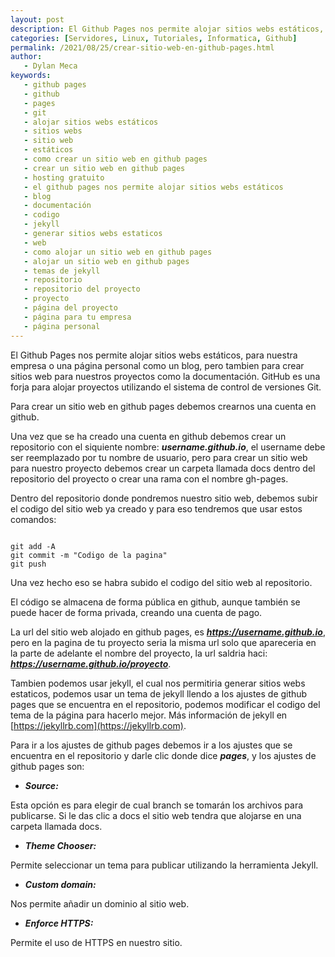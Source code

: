 ```yaml
---
layout: post
description: El Github Pages nos permite alojar sitios webs estáticos, para nuestra empresa o una página personal como un blog, pero tambien para crear sitios web para nuestros proyectos como la documentación. Para crear un sitio web en github pages debemos crear un repositorio en github y subir el codigo al repositorio. 
categories: [Servidores, Linux, Tutoriales, Informatica, Github]
permalink: /2021/08/25/crear-sitio-web-en-github-pages.html
author:
   - Dylan Meca
keywords:
   - github pages
   - github 
   - pages
   - git
   - alojar sitios webs estáticos
   - sitios webs
   - sitio web
   - estáticos
   - como crear un sitio web en github pages
   - crear un sitio web en github pages
   - hosting gratuito
   - el github pages nos permite alojar sitios webs estáticos
   - blog
   - documentación
   - codigo
   - jekyll
   - generar sitios webs estaticos
   - web
   - como alojar un sitio web en github pages
   - alojar un sitio web en github pages
   - temas de jekyll
   - repositorio
   - repositorio del proyecto
   - proyecto
   - página del proyecto
   - página para tu empresa 
   - página personal
---
```


El Github Pages nos permite alojar sitios webs estáticos, para nuestra empresa o una página personal como un blog, pero tambien para crear
sitios web para nuestros proyectos como la documentación. GitHub es una forja para alojar proyectos utilizando el sistema de control de versiones Git.

Para crear un sitio web en github pages debemos 
crearnos una cuenta en github.

Una vez que se ha creado una cuenta en github debemos crear un
repositorio con el siquiente nombre: ***username.github.io***, el username debe ser reemplazado
por tu nombre de usuario, pero para crear un sitio web para nuestro proyecto debemos crear un carpeta llamada docs 
dentro del repositorio del proyecto o crear una rama con el nombre gh-pages.

Dentro del repositorio donde pondremos nuestro sitio web, debemos subir el codigo del sitio web ya creado y para eso tendremos que usar estos comandos:

```shell

git add -A 
git commit -m "Codigo de la pagina"
git push

```

Una vez hecho eso se habra subido el codigo del sitio web al repositorio.

El código se almacena de forma pública en github, aunque también se puede hacer de forma privada, creando una cuenta de pago.

La url del sitio web alojado en github pages, es ***https://username.github.io***, pero en la pagina de tu proyecto seria la misma url solo que apareceria en la parte de adelante
el nombre del proyecto, la url saldria haci: ***https://username.github.io/proyecto***.

Tambien podemos usar jekyll, el cual nos permitiria generar sitios webs estaticos, podemos usar un tema de jekyll llendo a los ajustes de github pages que se encuentra 
en el repositorio, podemos modificar el codigo del tema de la página para hacerlo mejor. Más información de jekyll en [https://jekyllrb.com](https://jekyllrb.com).

Para ir a los ajustes de github pages debemos ir a los ajustes que se encuentra en el repositorio y darle clic donde dice ***pages***, y los ajustes de github pages son:

* ***Source:***

Esta opción es para elegir de cual branch se tomarán los archivos para publicarse. Si le das clic a docs el sitio web tendra que alojarse en una carpeta llamada docs.

* ***Theme Chooser:***

Permite seleccionar un tema para publicar utilizando la herramienta Jekyll.

* ***Custom domain:***

Nos permite añadir un dominio al sitio web.

* ***Enforce HTTPS:***

Permite el uso de HTTPS en nuestro sitio.



